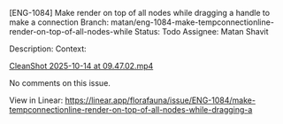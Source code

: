 [ENG-1084] Make <tempconnectionline/> render on top of all nodes while dragging a handle to make a connection
Branch: matan/eng-1084-make-tempconnectionline-render-on-top-of-all-nodes-while
Status: Todo
Assignee: Matan Shavit

Description:
Context:

[CleanShot 2025-10-14 at 09.47.02.mp4](https://uploads.linear.app/5d9c2061-ecb5-49e9-9ec5-54fa25ea9cb3/21f851e3-e60d-42c8-837a-c963b16f2479/7ebe993a-2218-4ccf-a6a5-e63850d5088f)

No comments on this issue.

View in Linear: https://linear.app/florafauna/issue/ENG-1084/make-tempconnectionline-render-on-top-of-all-nodes-while-dragging-a
